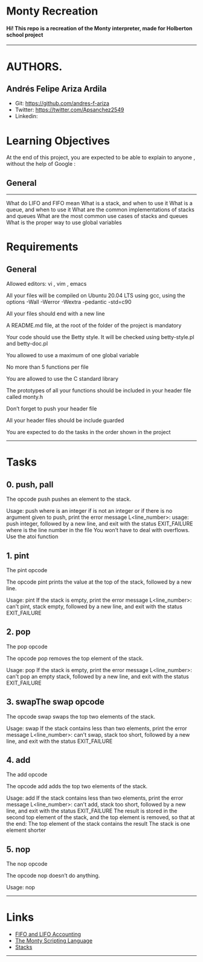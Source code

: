 # Monty Recreation
#### Hi! This repo is a recreation of the Monty interpreter, made for Holberton school project 

------------


# AUTHORS.
## Andrés Felipe Ariza Ardila
- Git: https://github.com/andres-f-ariza
- Twitter: https://twitter.com/Apsanchez2549
- Linkedin:

# Learning Objectives
At the end of this project, you are expected to be able to explain to anyone , without the help of Google :


## General

------------


What do LIFO and FIFO mean
What is a stack, and when to use it
What is a queue, and when to use it
What are the common implementations of stacks and queues
What are the most common use cases of stacks and queues
What is the proper way to use global variables

# Requirements
## General

Allowed editors: vi , vim , emacs

All your files will be compiled on Ubuntu 20.04 LTS using gcc, using the options -Wall -Werror -Wextra -pedantic -std=c90

All your files should end with a new line

A README.md file, at the root of the folder of the project is mandatory

Your code should use the Betty style. It will be checked using betty-style.pl and betty-doc.pl

You allowed to use a maximum of one global variable

No more than 5 functions per file

You are allowed to use the C standard library

The prototypes of all your functions should be included in your header file called monty.h

Don’t forget to push your header file

All your header files should be include guarded

You are expected to do the tasks in the order shown in the project

------------
# Tasks
## 0. push, pall
The opcode push pushes an element to the stack.

Usage: push <int>
where <int> is an integer
if <int> is not an integer or if there is no argument given to push, print the error message L<line_number>: usage: push integer, followed by a new line, and exit with the status EXIT_FAILURE
where is the line number in the file
You won’t have to deal with overflows. Use the atoi function
## 1. pint
The pint opcode

The opcode pint prints the value at the top of the stack, followed by a new line.

Usage: pint
If the stack is empty, print the error message L<line_number>: can't pint, stack empty, followed by a new line, and exit with the status EXIT_FAILURE
## 2. pop
The pop opcode

The opcode pop removes the top element of the stack.

Usage: pop
If the stack is empty, print the error message L<line_number>: can't pop an empty stack, followed by a new line, and exit with the status EXIT_FAILURE
## 3. swapThe swap opcode

The opcode swap swaps the top two elements of the stack.

Usage: swap
If the stack contains less than two elements, print the error message L<line_number>: can't swap, stack too short, followed by a new line, and exit with the status EXIT_FAILURE
## 4. add
The add opcode

The opcode add adds the top two elements of the stack.

Usage: add
If the stack contains less than two elements, print the error message L<line_number>: can't add, stack too short, followed by a new line, and exit with the status EXIT_FAILURE
The result is stored in the second top element of the stack, and the top element is removed, so that at the end:
The top element of the stack contains the result
The stack is one element shorter
## 5. nop
The nop opcode

The opcode nop doesn’t do anything.

Usage: nop

------------



# Links
- [FIFO and LIFO Accounting](http://https://en.wikipedia.org/wiki/FIFO_and_LIFO_accounting "FIFO and LIFO Accounting")
- [The Monty Scripting Language](http://montyscoconut.github.io/about.html "The Monty Scripting Language")
- [Stacks ](https://www.youtube.com/watch?v=9Tp8wHD66lw "Stacks ")

------------
